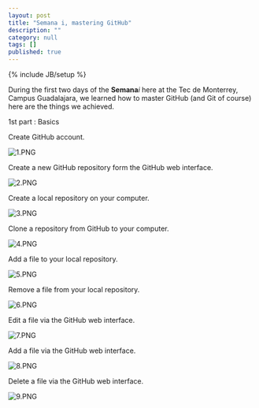 ```yaml
---
layout: post
title: "Semana i, mastering GitHub"
description: ""
category: null
tags: []
published: true
---
```


{% include JB/setup %}

During the first two days of the **Semana**_i_ here at the Tec de Monterrey, Campus Guadalajara, we learned how to master GitHub (and Git of course) here are the things we achieved.

1st part : Basics

Create GitHub account.

![1.PNG]({{site.baseurl}}/_posts/1.PNG)

Create a new GitHub repository form the GitHub web interface.

![2.PNG]({{site.baseurl}}/_posts/2.PNG)

Create a local repository on your computer.

![3.PNG]({{site.baseurl}}/_posts/3.PNG)

Clone a repository from GitHub to your computer.

![4.PNG]({{site.baseurl}}/_posts/4.PNG)

Add a file to your local repository.

![5.PNG]({{site.baseurl}}/_posts/5.PNG)

Remove a file from your local repository.

![6.PNG]({{site.baseurl}}/_posts/6.PNG)

Edit a file via the GitHub web interface.

![7.PNG]({{site.baseurl}}/_posts/7.PNG)

Add a file via the GitHub web interface.

![8.PNG]({{site.baseurl}}/_posts/8.PNG)

Delete a file via the GitHub web interface.

![9.PNG]({{site.baseurl}}/_posts/9.PNG)
